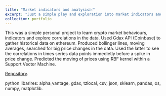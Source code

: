 ```yaml
---
title: "Market indicators and analysis💹"
excerpt: "Just a simple play and exploration into market indicators and trends. <br/><img src='/images/bollinger_analysis.png' width='50%'>"
collection: portfolio
---
```


This was a simple personal project to learn crypto market behaviours, indicators and explore correlations in the data.
Used Gdax API (Coinbase) to gather historical data on ethereum. Produced bollinger lines, moving averages, searched for big price changes in the data.
Used the latter to see the correlations in times series data points immedietly before a spike in price change.
Predicted the moving of prices using RBF kernel within a Support Vector Machine.

[Repository](https://github.com/kryogenica/Crypto-market).

python libarires: alpha_vantage, gdax, tzlocal, csv, json, sklearn, pandas, os, numpy, matplotlib. 
